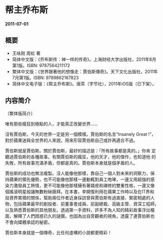 # 帮主乔布斯

__2011-07-01__

## 概要

* 王咏刚 周虹 著
* 简体中文版：《乔布斯传：神一样的传奇》。上海财经大学出版社，2011年8月第1版。ISBN: 9787564211172
* 繁体中文版：《世界跟著他的想像走：賈伯斯傳奇》。天下文化出版社，2011年7月第1版。ISBN: 9789862167823
* 简体中文电子版：《帮主乔布斯》。唐茶（字节社），2011年iOS版（已下架）。

## 内容简介

（繁体版简介）

唯有那些瘋狂到極點的人，才能真正改變世界……

沒有賈伯斯，今天的世界一定是另一個模樣。賈伯斯的名言“Insanely Great !”，
對於蘋果迷與全世界的人來說，用來形容賈伯斯自己或許再適合不過。

賈伯斯就是賈伯斯。關於賈伯斯，最好的描述是：「所有故事都是真的。」你肯
定聽過賈伯斯的各種故事，有關賈伯斯的瘋狂，他的天才，他的傑作，也知道他
的失敗，所有故事充滿矛盾，但都是真的。賈伯斯本身就是個矛盾的人。

賈伯斯的成功也無法複製。沒人能像他那樣，靠自己一個人對未來的洞察力，保
持蘋果的領先優勢，也不可能像他那樣一邊動輒對員工咆哮，一邊又用超強的感
染力激發員工熱情，更不可能像他那樣擁有著嬉皮和禪修的雙重性格，一邊又像
個搖滾明星般讓無數粉絲膜拜。在本書，李開復利用在蘋果工作時以及在IT界和
投資界累積的關係，幫助兩位作者近身採訪曾與賈伯斯有過直接、緊密相處的人
物，包括蘋果最早的創投者、前董事會成員、前副總裁、高級主管、資深工程師，
以及熟悉賈伯斯的其他朋友。透過第一手資料，許多不為人知的精彩故事浮出檯
面，解釋了人們困惑已久的謎團，也因為出自旁觀者的視角，透露了連賈伯斯也
不會向媒體承認的秘密。

賈伯斯本身就是一個傳奇，比任何虛構的小說都更精彩！
